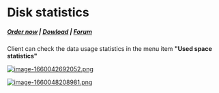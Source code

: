 # Disk statistics

#####  [Order now](https://puqcloud.com/index.php?rp=/store/whmcs-module-minio-s3) | [Dowload](https://download.puqcloud.com/WHMCS/servers/PUQ_WHMCS-MinIO-S3/) | [Forum](https://forum.puqcloud.com/viewforum.php?f=3)

Client can check the data usage statistics in the menu item **"Used space statistics"**

[![image-1660042692052.png](https://doc.puq.info/uploads/images/gallery/2022-08/scaled-1680-/image-1660042692052.png)](https://doc.puq.info/uploads/images/gallery/2022-08/image-1660042692052.png)

[![image-1660048208981.png](https://doc.puq.info/uploads/images/gallery/2022-08/scaled-1680-/image-1660048208981.png)](https://doc.puq.info/uploads/images/gallery/2022-08/image-1660048208981.png)
